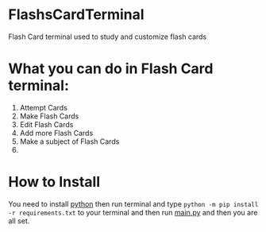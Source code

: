 # FlashsCardTerminal
<p>Flash Card terminal used to study and customize flash cards</p>

# What you can do in Flash Card terminal:
<ol>
  <li>Attempt Cards</li>
  <li>Make Flash Cards</li>
  <li>Edit Flash Cards</li>
  <li>Add more Flash Cards</li>
  <li>Make a subject of Flash Cards</li>
  <li>
</ol>

# How to Install
<p>You need to install <a href="https://www.python.org/downloads/">python</a> then run terminal and type <code>python -m pip install -r requirements.txt</code> to your terminal and then run <a href="https://github.com/GerroPogi/FlashsCardTerminal/blob/main/main.py">main.py</a> and then you are all set.</p>

